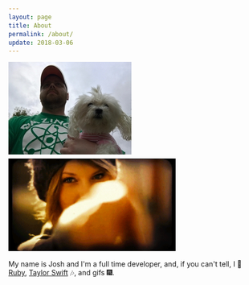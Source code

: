 ```yaml
---
layout: page
title: About
permalink: /about/
update: 2018-03-06
---
```


<div style='margin-bottom:10px;'>
	<div style='float:left;margin-right:5px;margin-bottom:5px;'>
		<img src="/assets/images/selfie-with-rosie.jpg" />
	</div> 
	<div style='float:left;'>
		<img src="/assets/images/taylor-swift/taylor-heart.gif" style="height: 184px;" />
	</div>
	<div style='clear:both;'></div>
</div>

My name is Josh and I'm a full time developer, and, if you can't tell, I :sparkling_heart: [Ruby][ruby-lang], [Taylor Swift][taylor-swift] :notes:, and gifs :fireworks:.

[ruby-lang]: https://www.ruby-lang.org
[taylor-swift]: https://taylorswift.com/
